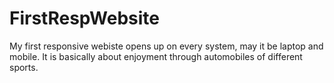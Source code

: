 # FirstRespWebsite
My first responsive webiste opens up on every system, may it be laptop and mobile.
It is basically about enjoyment through automobiles of different sports.
